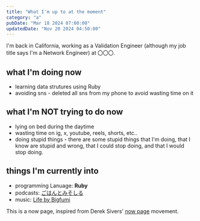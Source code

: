```yaml
---
title: "What I'm up to at the moment"
category: "a"
pubDate: "Mar 18 2024 07:00:00"
updatedDate: "Nov 20 2024 04:50:00"
---
```


I'm back in California, working as a Validation Engineer (although my job title says I'm a Network Engineer) at 〇〇〇.


## what I'm doing now
- learning data strutures using Ruby
- avoiding sns - deleted all sns from my phone to avoid wasting time on it

## what I'm NOT trying to do now
- lying on bed during the daytime
- wasting time on ig, x, youtube, reels, shorts, etc..
- doing stupid things - there are some stupid things that I'm doing, that I know are stupid and wrong, that I could stop doing, and that I would stop doing.

## things I'm currently into

- programming Lanuage: **Ruby**
- podcasts: [ごはんとみそしる](https://open.spotify.com/show/46J6Jruc0YVEdlvth5qEXq?si=3f743db59d074ce0)
- music: [Life by Bigfumi](https://open.spotify.com/track/2swi9DnsLXpiX2PYEHdLRr?si=a10341a92e814efe)


This is a now page, inspired from Derek Sivers' [now page](https://nownownow.com/about) movement.